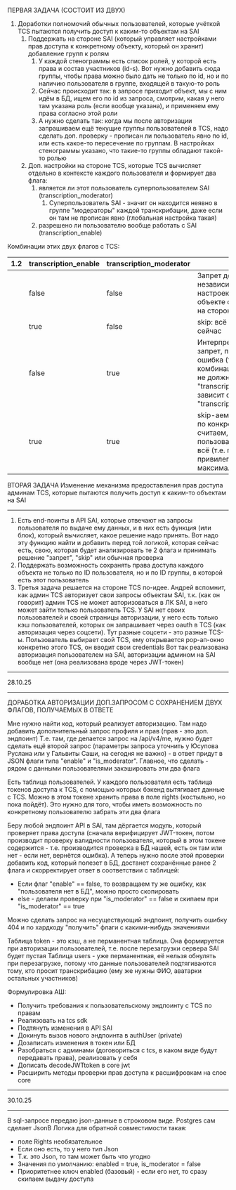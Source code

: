 ПЕРВАЯ ЗАДАЧА (СОСТОИТ ИЗ ДВУХ)
1. Доработки полномочий обычных пользователей, которые учёткой TCS пытаются получить доступ к каким-то объектам на SAI
	1. Поддержать на стороне SAI (который управляет настройками прав доступа к конкретному объекту, который он хранит) добавление групп к ролям
		1. У каждой стенограммы есть список ролей, у которой есть права и состав участников (id-s). Вот нужно добавить сюда группы, чтобы права можно было дать не только по id, но и по наличию пользователя в группе, входящей в такую-то роль
		2. Сейчас происходит так: в запросе приходит объект, мы с ним идём в БД, ищем его по id из запроса, смотрим, какая у него там указана роль (если вообще указана), и применяем ему права согласно этой роли
		3. А нужно сделать так: когда мы после авторизации запрашиваем ещё текущие группы пользователей в TCS, надо сделать доп. проверку - прописан ли пользователь явно по id, или есть какое-то пересечение по группам. В настройках стенограммы указано, что такие-то группы обладают такой-то ролью
	2. Доп. настройки на стороне TCS, которые TCS вычисляет отдельно в контексте каждого пользователя и формирует два флага:
		1. является ли этот пользователь суперпользователем SAI (transcription_moderator)
			1. Суперпользователь SAI - значит он находится неявно в группе "модераторы" каждой транскрибации, даже если он там не прописан явно (глобальная настройка такая)
		2. разрешено ли пользователю вообще работать с SAI (transcription_enable)
		

Комбинации этих двух флагов с TCS:

| 1.2 | transcription_enable | transcription_moderator | Права                                                                                                                                                |
| --- | -------------------- | ----------------------- | ---------------------------------------------------------------------------------------------------------------------------------------------------- |
|     | false                | false                   | Запрет доступа независимо от текущих настроек прав в самом объекте стенограммы на стороне SAI                                                        |
|     | true                 | false                   | skip: всё как есть сейчас                                                                                                                            |
|     | false                | true                    | Интерпретируем как запрет, потому что это ошибка (такой комбинации приходить не должно, "transcription_moderator" зависит от "transcription_enable") |
|     | true                 | true                    | skip-аем проверку прав по конкретному ID и считаем, что этому пользователю можно всё (т.е. повышаем привилегии до максимального)                     |

ВТОРАЯ ЗАДАЧА
Изменение механизма предоставления прав доступа админам TCS, которые пытаются получить доступ к каким-то объектам на SAI


-----------------------------------------------------------------------------
1. Есть end-поинты в API SAI, которые отвечают на запросы пользователя по выдаче ему данных, и в них есть функция (или блок), который вычисляет, какое решение надо принять. Вот надо эту функцию найти и добавить перед той логикой, которая сейчас есть, свою, которая будет анализировать те 2 флага и принимать решение "запрет", "skip" или обычная проверка
2. Поддержать возможность сохранять права доступа каждого объекта не только по ID пользователя, но и по ID группы, в которой есть этот пользователь
3. Третья задача решается на стороне TCS по-идее. Андрей вспомнит, как админ TCS авторизует свои запросы объектам SAI, т.к. (как он говорит) админ TCS не может авторизоваться в ЛК SAI, в него может зайти только пользователь TCS. У SAI нет своих пользователей и своей страницы авторизации, у него есть только кэш пользователей, которых он запрашивает через oauth в TCS (как авторизация через соцсети). Тут разные соцсети - это разные TCS-ы. Пользователь выбирает свой TCS, ему открывается pop-ап-окно конкретно этого TCS, он вводит свои credentials
   Вот так реализована авторизация пользователем на SAI, авторизации админом на SAI вообще нет (она реализована вроде через JWT-токен)

_____________________________________________________________________
28.10.25
_____________________________________________________________________
ДОРАБОТКА АВТОРИЗАЦИИ ДОП.ЗАПРОСОМ С СОХРАНЕНИЕМ ДВУХ ФЛАГОВ, ПОЛУЧАЕМЫХ В ОТВЕТЕ

Мне нужно найти код, который реализует авторизацию. Там надо добавить дополнительный запрос профиля и прав (прав - это доп. эндпоинт)
Т.е. там, где делается запрос на /api/v4/me, нужно будет сделать ещё второй запрос (параметры запроса уточнить у Юсупова Руслана или у Гальвиты Саши, на сегодня не важно) - в ответ придут в JSON флаги типа "enable" и "is_moderator". Главное, что сделать - рядом с данными пользователями закэшировать эти два флага

Есть таблица пользователей. У каждого пользователя есть таблица токенов доступа к TCS, с помощью которых бэкенд вытягивает данные с TCS. Можно в этом токене хранить права в поле rights (костыльно, но пока пойдёт). Это нужно для того, чтобы иметь возможность по конкретному пользователю забрать эти два флага

Беру любой эндпоинт API в SAI, там дёргается модуль, который проверяет права доступа (сначала верифицирует JWT-токен, потом производит проверку валидности пользователя, который в этом токене содержится - т.е. производится проверка в БД нашей, есть он там или нет - если нет, вернётся ошибка). А теперь нужно после этой проверки добавить код, который полезет в БД, достанет сохранённые ранее 2 флага и скорректирует ответ в соответствии с таблицей:
* Если флаг "enable" == false, то возвращаем ту же ошибку, как "пользователя нет в БД", можно просто скопировать
* else - делаем проверку при "is_moderator" == false и скипаем при "is_moderator" == true

Можно сделать запрос на несуществующий эндпоинт, получить ошибку 404 и по хардкоду "получить" флаги с какими-нибудь значениями


Таблица token - это кэш, а не перманентная таблица. Она формируется при авторизации пользователей, т.е. после перезагрузки сервера SAI будет пустая
Таблица users - уже перманентная, её нельзя обнулять при перезагрузке, потому что данные пользователей подтягиваются тому, кто просит транскрибацию (ему же нужны ФИО, аватарки остальных участников)

Формулировка АШ:
* Получить требования к пользовательскому эндпоинту с TCS по правам
* Реализовать на tcs sdk
* Подтянуть изменения в API SAI
* Докинуть вызов нового эндпоинта в authUser (private)
* Дозаписать изменения в токен или БД
* Разобраться с админами (договориться с tcs, в каком виде будут передавать права), реализовать у себя
* Дописать decodeJWTtoken в core jwt
* Расширить методы проверки прав доступа к расшифровкам на слое core

_____________________________________________________________________
30.10.25
_____________________________________________________________________
В sql-запросе передаю json-данные в строковом виде. Postgres сам сделает JsonB
Логика для обратной совместимости такая:
* поле Rights необязательное
* Если оно есть, то у него тип Json
* Т.к. это Json, то там может быть что угодно
* Значения по умолчанию: enabled = true, is_moderator = false
* Приоритетнее ключ enabled (базовый) - если его нет, то сразу скипаем выдачу доступа
